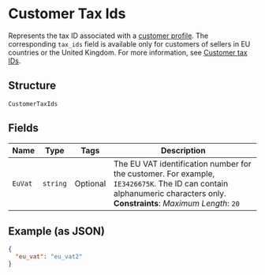 
# Customer Tax Ids

Represents the tax ID associated with a [customer profile](../../doc/models/customer.md). The corresponding `tax_ids` field is available only for customers of sellers in EU countries or the United Kingdom.
For more information, see [Customer tax IDs](https://developer.squareup.com/docs/customers-api/what-it-does#customer-tax-ids).

## Structure

`CustomerTaxIds`

## Fields

| Name | Type | Tags | Description |
|  --- | --- | --- | --- |
| `EuVat` | `string` | Optional | The EU VAT identification number for the customer. For example, `IE3426675K`. The ID can contain alphanumeric characters only.<br>**Constraints**: *Maximum Length*: `20` |

## Example (as JSON)

```json
{
  "eu_vat": "eu_vat2"
}
```

